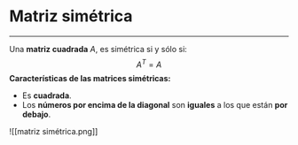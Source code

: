 # Matriz simétrica
***
Una **matriz cuadrada** $A$, es simétrica si y sólo si:
$$
A{^T}=A
$$
**Características de las matrices simétricas:**
- Es **cuadrada**.
- Los **números por encima de la diagonal** son **iguales** a los que están **por debajo**.

![[matriz simétrica.png]]